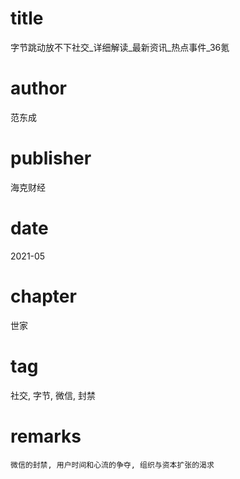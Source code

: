 # title
字节跳动放不下社交_详细解读_最新资讯_热点事件_36氪

# author
范东成

# publisher
海克财经

# date
2021-05

# chapter
世家

# tag
社交, 字节, 微信, 封禁

# remarks
`微信的封禁, 用户时间和心流的争夺, 组织与资本扩张的渴求`
